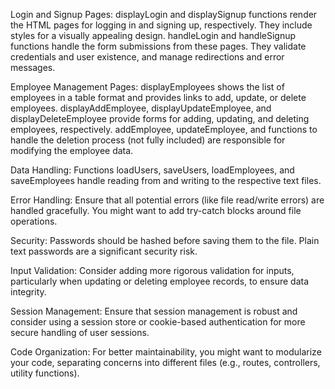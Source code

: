 Login and Signup Pages:
displayLogin and displaySignup functions render the HTML pages for logging in and signing up, respectively. They include styles for a visually appealing design.
handleLogin and handleSignup functions handle the form submissions from these pages. They validate credentials and user existence, and manage redirections and error messages.

Employee Management Pages:
displayEmployees shows the list of employees in a table format and provides links to add, update, or delete employees.
displayAddEmployee, displayUpdateEmployee, and displayDeleteEmployee provide forms for adding, updating, and deleting employees, respectively.
addEmployee, updateEmployee, and functions to handle the deletion process (not fully included) are responsible for modifying the employee data.

Data Handling:
Functions loadUsers, saveUsers, loadEmployees, and saveEmployees handle reading from and writing to the respective text files.

Error Handling:
Ensure that all potential errors (like file read/write errors) are handled gracefully. You might want to add try-catch blocks around file operations.

Security:
Passwords should be hashed before saving them to the file. Plain text passwords are a significant security risk.

Input Validation:
Consider adding more rigorous validation for inputs, particularly when updating or deleting employee records, to ensure data integrity.

Session Management:
Ensure that session management is robust and consider using a session store or cookie-based authentication for more secure handling of user sessions.

Code Organization:
For better maintainability, you might want to modularize your code, separating concerns into different files (e.g., routes, controllers, utility functions).
